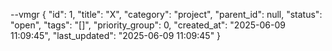 --vmgr
{
  "id": 1,
  "title": "X",
  "category": "project",
  "parent_id": null,
  "status": "open",
  "tags": "[]",
  "priority_group": 0,
  "created_at": "2025-06-09 11:09:45",
  "last_updated": "2025-06-09 11:09:45"
}

